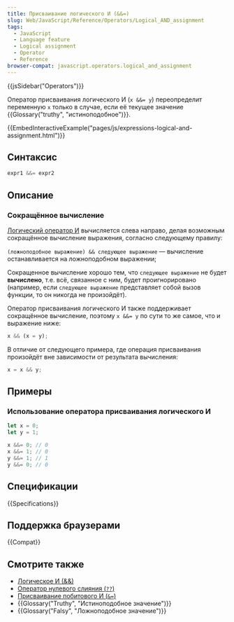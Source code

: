 ```yaml
---
title: Присваивание логического И (&&=)
slug: Web/JavaScript/Reference/Operators/Logical_AND_assignment
tags:
  - JavaScript
  - Language feature
  - Logical assignment
  - Operator
  - Reference
browser-compat: javascript.operators.logical_and_assignment
---
```

{{jsSidebar("Operators")}}

Оператор присваивания логического И (`x &&= y`) переопределит переменную `x` только в случае, если её текущее значение {{Glossary("truthy", "истиноподобное")}}.

{{EmbedInteractiveExample("pages/js/expressions-logical-and-assignment.html")}}

## Синтаксис

```js
expr1 &&= expr2
```

## Описание

### Сокращённое вычисление

[Логический оператор И](/en-US/docs/Web/JavaScript/Reference/Operators/Logical_AND) вычисляется слева направо, делая возможным сокращённое вычисление выражения, согласно следующему правилу:

`(ложноподобное выражение) && следующее выражение` — вычисление останавливается на ложноподобном выражении;

Сокращенное вычисление хорошо тем, что `следующее выражение` не будет **вычислено**, т.е. всё, связанное с ним, будет проигнорировано (например, если
`следующее выражение` представляет собой вызов функции, то он никогда не произойдёт).

Оператор присваивания логического И также поддерживает сокращённое вычисление, поэтому `x &&= y` по сути то же самое, что и выражение ниже:

```js
x && (x = y);
```

В отличие от следующего примера, где операция присваивания произойдёт вне зависимости от результата вычисления:

```js example-bad
x = x && y;
```

## Примеры

### Использование оператора присваивания логического И

```js
let x = 0;
let y = 1;

x &&= 0; // 0
x &&= 1; // 0
y &&= 1; // 1
y &&= 0; // 0
```

## Спецификации

{{Specifications}}

## Поддержка браузерами

{{Compat}}

## Смотрите также

- [Логическое И (&&)](/en-US/docs/Web/JavaScript/Reference/Operators/Logical_AND)
- [Оператор нулевого слияния (`??`)](/en-US/docs/Web/JavaScript/Reference/Operators/Nullish_coalescing_operator)
- [Присваивание побитового И (`&=`)](/en-US/docs/Web/JavaScript/Reference/Operators/Bitwise_AND_assignment)
- {{Glossary("Truthy", "Истиноподобное значение")}}
- {{Glossary("Falsy", "Ложноподобное значение")}}
